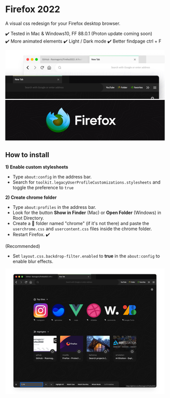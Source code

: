 # Firefox 2022
A visual css redesign for your Firefox desktop browser.

✔️ Tested in Mac & Windows10, FF 88.0.1 (Proton update coming soon)\
✔️ More animated elements ✔️ Light / Dark mode ✔️ Better findpage ctrl + F

![Screenshot](preview.png)
![Alt Text](logo.gif)

## How to install

**1) Enable custom stylesheets**

- Type `about:config` in the address bar.
- Search for `toolkit.legacyUserProfileCustomizations.stylesheets` and toggle the preference to `true`  
  
**2) Create chrome folder**

- Type `about:profiles` in the address bar.
- Look for the button **Show in Finder** (Mac) or **Open Folder** (Windows) in Root Directory.
- Create a 📁 folder named "chrome" (if it's not there) and paste the `userchrome.css` and `usercontent.css` files inside the chrome folder.
- Restart Firefox. ✔️

(Recommended)
- Set `layout.css.backdrop-filter.enabled` to **true** in the `about:config` to enable blur effects.

![Screenshot](screenshot.png)
